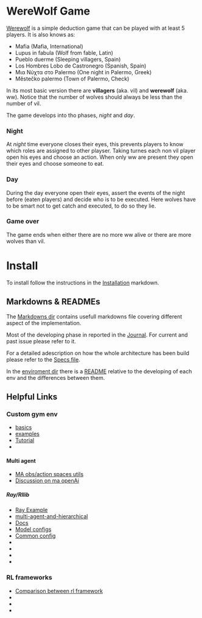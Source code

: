 # WereWolf Game
[Werewolf](https://en.wikipedia.org/wiki/Werewolf_social_deduction_game) is a simple deduction game that can be played with at least 5 players. It is also knows as:

- Mafia (Mafia, International)
- Lupus in fabula (Wolf from fable, Latin)
- Pueblo duerme (Sleeping villagers, Spain)
- Los Hombres Lobo de Castronegro (Spanish, Spain)
- Μια Νύχτα στο Palermo (One night in Palermo, Greek)
- Městečko palermo (Town of Palermo, Check)

In its most basic version there are __villagers__ (aka. vil) and __werewolf__ (aka.  ww). 
Notice that the number of wolves should always be less than the number of vil.

The game develops into tho phases, _night_ and _day_.

### Night
At _night_ time everyone closes their eyes, this prevents players to know which roles are assigned to other playser. 
Taking turnes each non vil player open his eyes and choose an action.
When only ww are present they open their eyes and choose someone to eat.

### Day
During the day everyone open their eyes, assert the events of the night before (eaten players) and decide who is to be executed.
Here wolves have to be smart not to get catch and executed, to do so they lie.

### Game over
The game ends when either there are no more ww alive or there are more wolves than vil.



# Install

To install follow the instructions in the [Installation](Resources/MarkDowns/Installation.md) markdown.

## Markdowns & READMEs
The [Markdowns dir](Resources/MarkDowns) contains usefull markdowns file covering different aspect of the implementation.

Most of the developing phase in reported in the [Journal](Resources/MarkDowns/Journal.md). For current and past issue please refer to it.

For a detailed adescription on how the whole architecture has been build please refer to the [Specs file](Resources/MarkDowns/Specs.md).

In the [enviroment dir](gym_ww/envs) there is a [README](gym_ww/envs/README.md) relative to the developing of each env and the differences between them.


## Helpful Links

### Custom gym env
- [basics](https://medium.com/@apoddar573/making-your-own-custom-environment-in-gym-c3b65ff8cdaa)
- [examples](https://stackoverflow.com/questions/45068568/how-to-create-a-new-gym-environment-in-openai)
- [Tutorial](https://ai-mrkogao.github.io/reinforcement%20learning/openaigymtutorial/)
- []()

#### Multi agent
- [MA obs/action spaces utils](https://github.com/koulanurag/ma-gym/tree/master/ma_gym/envs/utils)
- [Discussion on ma openAi](https://github.com/openai/gym/issues/934)

##### Ray/Rllib
- [Ray Example](https://github.com/ray-project/ray/blob/master/rllib/examples/rock_paper_scissors_multiagent.py)
- [multi-agent-and-hierarchical](https://ray.readthedocs.io/en/latest/rllib-env.html#multi-agent-and-hierarchical)
- [Docs](https://ray.readthedocs.io/en/latest/index.html)
- [Model configs](https://ray.readthedocs.io/en/latest/rllib-models.html#built-in-model-parameters)
- [Common config](https://ray.readthedocs.io/en/latest/rllib-training.html#common-parameters)
- []()
- []()
- []()
- []()

### RL frameworks
- [Comparison between rl framework](https://winderresearch.com/a-comparison-of-reinforcement-learning-frameworks-dopamine-rllib-keras-rl-coach-trfl-tensorforce-coach-and-more/)
- []()
- []()
- []()
